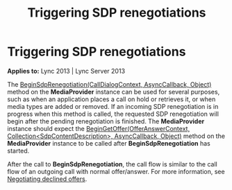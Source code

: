 ﻿---
title: Triggering SDP renegotiations
TOCTitle: Triggering SDP renegotiations
ms:assetid: 97940a24-9156-4741-9b7a-7245efc536b0
ms:mtpsurl: https://msdn.microsoft.com/library/Dn466102(v=office.15)
ms:contentKeyID: 57103314
ms.date: 07/25/2014
mtps_version: v=office.15
---

# Triggering SDP renegotiations


**Applies to:** Lync 2013 | Lync Server 2013

The [BeginSdpRenegotiation(CallDialogContext, AsyncCallback, Object)](https://msdn.microsoft.com/library/hh384458\(v=office.15\)) method on the **MediaProvider** instance can be used for several purposes, such as when an application places a call on hold or retrieves it, or when media types are added or removed. If an incoming SDP renegotiation is in progress when this method is called, the requested SDP renegotiation will begin after the pending renegotiation is finished. The **MediaProvider** instance should expect the [BeginGetOffer(OfferAnswerContext, Collection\<SdpContentDescription\>, AsyncCallback, Object)](https://msdn.microsoft.com/library/hh366051\(v=office.15\)) method on the **MediaProvider** instance to be called after **BeginSdpRenegotiation** has started.

After the call to **BeginSdpRenegotiation**, the call flow is similar to the call flow of an outgoing call with normal offer/answer. For more information, see [Negotiating declined offers](negotiating-declined-offers.md).

